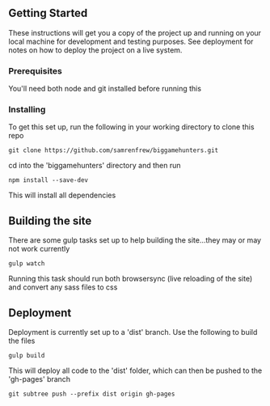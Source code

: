 ## Getting Started

These instructions will get you a copy of the project up and running on your local machine for development and testing purposes. See deployment for notes on how to deploy the project on a live system.

### Prerequisites

You'll need both node and git installed before running this

### Installing

To get this set up, run the following in your working directory to clone this repo

```
git clone https://github.com/samrenfrew/biggamehunters.git
```

cd into the 'biggamehunters' directory and then run

```
npm install --save-dev
```

This will install all dependencies

## Building the site

There are some gulp tasks set up to help building the site...they may or may not work currently

```
gulp watch
```

Running this task should run both browsersync (live reloading of the site) and convert any sass files to css

## Deployment

Deployment is currently set up to a 'dist' branch. Use the following to build the files

```
gulp build
```

This will deploy all code to the 'dist' folder, which can then be pushed to the 'gh-pages' branch

```
git subtree push --prefix dist origin gh-pages
```
